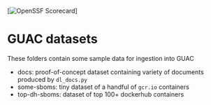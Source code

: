 [![OpenSSF
Scorecard](https://api.securityscorecards.dev/projects/github.com/LikeFirstMeet/guac-data/badge)]

# GUAC datasets

These folders contain some sample data for ingestion into GUAC

- docs: proof-of-concept dataset containing variety of documents produced by `dl_docs.py`
- some-sboms: tiny dataset of a handful of `gcr.io` containers
- top-dh-sboms: dataset of top 100+ dockerhub containers
